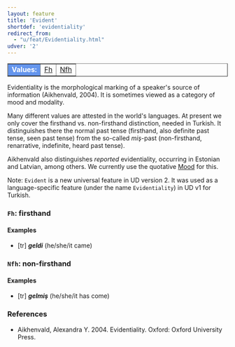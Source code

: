 ```yaml
---
layout: feature
title: 'Evident'
shortdef: 'evidentiality'
redirect_from:
  - "u/feat/Evidentiality.html"
udver: '2'
---
```


<table class="typeindex" border="1">
<tr>
  <td style="background-color:cornflowerblue;color:white"><strong>Values:</strong> </td>
  <td><a href="#Fh">Fh</a></td>
  <td><a href="#Nfh">Nfh</a></td>
</tr>
</table>

Evidentiality is the morphological marking of a speaker's source of information
(Aikhenvald, 2004). It is sometimes viewed as a category of mood and modality.

Many different values are attested in the world's languages. At present we only
cover the firsthand vs. non-firsthand distinction, needed in Turkish.
It distinguishes there the normal past tense (firsthand, also definite past tense,
seen past tense) from the so-called _miş_-past (non-firsthand, renarrative,
indefinite, heard past tense).

Aikhenvald also distinguishes _reported_ evidentiality, occurring in Estonian
and Latvian, among others. We currently use the quotative [Mood]() for this.

Note: `Evident` is a new universal feature in UD version 2. It was used as
a language-specific feature (under the name `Evidentiality`) in UD v1 for Turkish.

### <a name="Fh">`Fh`</a>: firsthand

#### Examples

* [tr] _<b>geldi</b>_ (he/she/it came)

### <a name="Nfh">`Nfh`</a>: non-firsthand

#### Examples

* [tr] _<b>gelmiş</b>_ (he/she/it has come)

### References

* Aikhenvald, Alexandra Y. 2004. Evidentiality. Oxford: Oxford University Press.

